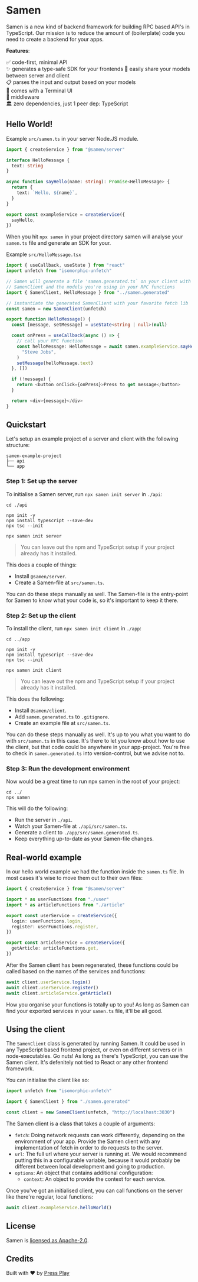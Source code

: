 # Samen

Samen is a new kind of backend framework for building RPC based API's in TypeScript. Our mission is to reduce the amount of (boilerplate) code you need to create a backend for your apps.

**Features**:

✅ code-first, minimal API  
✨ generates a type-safe SDK for your frontends
🚀 easily share your models between server and client  
📋 parses the input and output based on your models  
🔋 comes with a Terminal UI  
🖖 middleware  
🏛️ zero dependencies, just 1 peer dep: TypeScript

## Hello World!

Example `src/samen.ts` in your server Node.JS module.

```ts
import { createService } from "@samen/server"

interface HelloMessage {
  text: string
}

async function sayHello(name: string): Promise<HelloMessage> {
  return {
    text: `Hello, ${name}`,
  }
}

export const exampleService = createService({
  sayHello,
})
```

When you hit `npx samen` in your project directory samen will analyse your `samen.ts` file and generate an SDK for your.

Example `src/HelloMessage.tsx`

```ts
import { useCallback, useState } from "react"
import unfetch from "isomorphic-unfetch"

// Samen will generate a file 'samen.generated.ts` on your client with a
// SamenClient and the models you're using in your RPC functions
import { SamenClient, HelloMessage } from "../samen.generated"

// instantiate the generated SamenClient with your favorite fetch lib
const samen = new SamenClient(unfetch)

export function HelloMessage() {
  const [message, setMessage] = useState<string | null>(null)

  const onPress = useCallback(async () => {
    // call your RPC function
    const helloMessage: HelloMessage = await samen.exampleService.sayHello(
      "Steve Jobs",
    )
    setMessage(helloMessage.text)
  }, [])

  if (!message) {
    return <button onClick={onPress}>Press to get message</button>
  }

  return <div>{message}</div>
}
```

## Quickstart

Let's setup an example project of a server and client with the following structure:

```
samen-example-project
├── api
└── app
```

### Step 1: Set up the server

To initialise a Samen server, run `npx samen init server` in `./api`:

```
cd ./api

npm init -y
npm install typescript --save-dev
npx tsc --init

npx samen init server
```

> You can leave out the npm and TypeScript setup if your project already has it installed.

This does a couple of things:

- Install `@samen/server`.
- Create a Samen-file at `src/samen.ts`.

You can do these steps manually as well. The Samen-file is the entry-point for Samen to know what your code is, so it's important to keep it there.

### Step 2: Set up the client

To install the client, run `npx samen init client` in `./app`:

```
cd ../app

npm init -y
npm install typescript --save-dev
npx tsc --init

npx samen init client
```

> You can leave out the npm and TypeScript setup if your project already has it installed.

This does the following:

- Install `@samen/client`.
- Add `samen.generated.ts` to `.gitignore`.
- Create an example file at `src/samen.ts`.

You can do these steps manually as well. It's up to you what you want to do with `src/samen.ts` in this case. It's there to let you know about how to use the client, but that code could be anywhere in your app-project. You're free to check in `samen.generated.ts` into version-control, but we advise not to.

### Step 3: Run the development environment

Now would be a great time to run npx samen in the root of your project:

```
cd ../
npx samen
```

This will do the following:

- Run the server in `./api`.
- Watch your Samen-file at `./api/src/samen.ts`.
- Generate a client to `./app/src/samen.generated.ts`.
- Keep everything up-to-date as your Samen-file changes.

## Real-world example

In our hello world example we had the function inside the `samen.ts` file. In most cases it's wise to move them out to their own files:

```ts
import { createService } from "@samen/server"

import * as userFunctions from "./user"
import * as articleFunctions from "./article"

export const userService = createService({
  login: userFunctions.login,
  register: userFunctions.register,
})

export const articleService = createService({
  getArticle: articleFunctions.get,
})
```

After the Samen client has been regenerated, these functions could be called based on the names of the services and functions:

```ts
await client.userService.login()
await client.userService.register()
await client.articleService.getArticle()
```

How you organise your functions is totally up to you! As long as Samen can find your exported services in your `samen.ts` file, it'll be all good.

## Using the client

The `SamenClient` class is generated by running Samen. It could be used in any TypeScript based frontend project, or even on different servers or in node-executables. Go nuts! As long as there's TypeScript, you can use the Samen client. It's defenitely not tied to React or any other frontend framework.

You can initialise the client like so:

```ts
import unfetch from "isomorphic-unfetch"

import { SamenClient } from "./samen.generated"

const client = new SamenClient(unfetch, "http://localhost:3030")
```

The Samen client is a class that takes a couple of arguments:

- `fetch`: Doing network requests can work differently, depending on the environment of your app. Provide the Samen client with any implementation of fetch in order to do requests to the server.
- `url`: The full url where your server is running at. We would recommend putting this in a configurable variable, because it would probably be different between local development and going to production.
- `options`: An object that contains additional configuration:
  - `context`: An object to provide the context for each service.

Once you've got an initialised client, you can call functions on the server like there're regular, local functions:

```ts
await client.exampleService.helloWorld()
```

## License

Samen is [licensed as Apache-2.0](https://www.apache.org/licenses/LICENSE-2.0).

## Credits

Built with ♥️ by [Press Play](https://pressplay.dev)
